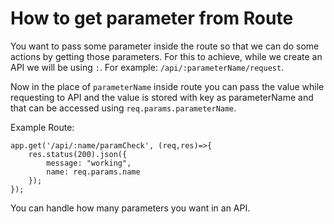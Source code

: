 # How to get parameter from Route

You want to pass some parameter inside the route so that we can do some actions by getting those parameters. For this to achieve, while we create an API we will be using `:`. For example: `/api/:parameterName/request`.

Now in the place of `parameterName` inside route you can pass the value while requesting to API and the value is stored with key as parameterName and that can be accessed using `req.params.parameterName`.

Example Route:

```JS
app.get('/api/:name/paramCheck', (req,res)=>{
    res.status(200).json({
        message: "working",
        name: req.params.name
    });
});
```
You can handle how many parameters you want in an API.
